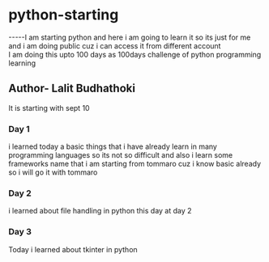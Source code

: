 # python-starting
-----I am starting python and here i am going to learn it so its just for me and i am doing public cuz i can access it from different account</br>
I am doing this upto 100 days as 100days challenge of python programming learning </br>
<h2>Author- Lalit Budhathoki</h2>
It is starting with sept 10
<h3>Day 1</h3>
<p> i learned today a basic things that i have already learn in many programming languages so its not so difficult and also i learn some frameworks name that i am starting from tommaro cuz i know basic already so i will go it with tommaro</p>

<h3>Day 2</h3>
<p>i learned about file handling in python this day at day 2</p>

<h3>Day 3</h3>
<p>Today i learned about tkinter in python</p>
